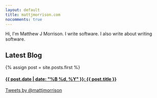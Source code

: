 ```yaml
---
layout: default
title: mattjmorrison.com
nocomments: true
---
```


Hi, I'm Matthew J Morrison. I write software. I also write about writing software.

<h2>Latest Blog</h2>
{% assign post = site.posts.first %}
<a href="{{ post.url }}"><h4>{{ post.date | date: "%B %d, %Y" }}: {{ post.title }}</h4></a>

<a class="twitter-timeline" href="https://twitter.com/mattjmorrison" data-widget-id="512812513532993537">Tweets by @mattjmorrison</a>
<script>
!function(d,s,id){
  var js, fjs = d.getElementsByTagName(s)[0], p = /^http:/.test(d.location) ? 'http' : 'https';
  if(!d.getElementById(id)){
    js = d.createElement(s);
    js.id = id;
    js.src = p + "://platform.twitter.com/widgets.js";
    fjs.parentNode.insertBefore(js, fjs);
  }
}(document,"script","twitter-wjs");
</script>
